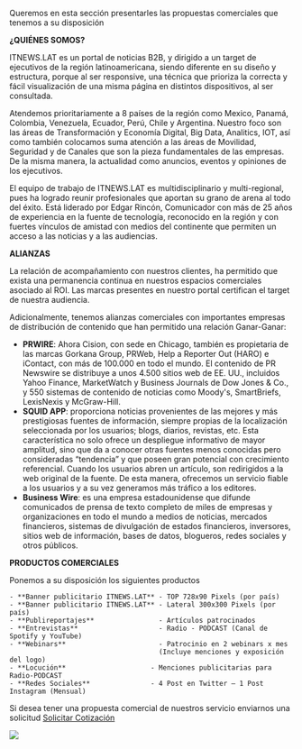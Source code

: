 Queremos en esta sección presentarles las propuestas comerciales que tenemos a su disposición

**¿QUIÉNES SOMOS?**

ITNEWS.LAT es un portal de noticias B2B, y dirigido a un target de ejecutivos de la región latinoamericana, siendo diferente en su diseño y estructura, porque al ser responsive, una técnica que prioriza la correcta y fácil visualización de una misma página en distintos dispositivos, al ser consultada.

Atendemos prioritariamente a 8 países de la región como Mexico, Panamá,  Colombia, Venezuela, Ecuador, Perú, Chile y Argentina. Nuestro foco son las áreas de Transformación y Economía Digital, Big Data, Analitics, IOT, así como también colocamos suma atención a las áreas de Movilidad, Seguridad y de Canales que son la pieza fundamentales de las empresas. De la misma manera, la actualidad como anuncios, eventos y opiniones de los ejecutivos.

El equipo de trabajo de ITNEWS.LAT es multidisciplinario y multi-regional, pues ha logrado reunir profesionales que aportan su grano de arena al todo del éxito. Está liderado por Edgar Rincón, Comunicador con más de 25 años de experiencia en la fuente de tecnología, reconocido en la región y con fuertes vínculos de amistad con medios del continente que permiten un acceso a las noticias y a las audiencias.

**ALIANZAS**

La relación de acompañamiento con nuestros clientes, ha permitido que exista una permanencia continua en nuestros espacios comerciales asociado al ROI. Las marcas presentes en nuestro portal certifican el target de nuestra audiencia.

Adicionalmente, tenemos alianzas comerciales con importantes empresas de distribución de contenido que han permitido una relación Ganar-Ganar:

- **PRWIRE**: Ahora Cision, con sede en Chicago, también es propietaria de las marcas Gorkana Group, PRWeb, Help a Reporter Out (HARO) e iContact, con más de 100.000 en todo el mundo. El contenido de PR Newswire se distribuye a unos 4.500 sitios web de EE. UU., incluidos Yahoo Finance, MarketWatch y Business Journals de Dow Jones & Co., y 550 sistemas de contenido de noticias como Moody's, SmartBriefs, LexisNexis y McGraw-Hill.
- **SQUID APP**: proporciona noticias provenientes de las mejores y más prestigiosas fuentes de información, siempre propias de la localización seleccionada por los usuarios; blogs, diarios, revistas, etc. Esta característica no solo ofrece un despliegue informativo de mayor amplitud, sino que da a conocer otras fuentes menos conocidas pero consideradas “tendencia” y que poseen gran potencial con crecimiento referencial. Cuando los usuarios abren un artículo, son redirigidos a la web original de la fuente. De esta manera, ofrecemos un servicio fiable a los usuarios y a su vez generamos más tráfico a los editores.
- **Business Wire**: es una empresa estadounidense que difunde comunicados de prensa de texto completo de miles de empresas y organizaciones en todo el mundo a medios de noticias, mercados financieros, sistemas de divulgación de estados financieros, inversores, sitios web de información, bases de datos, blogueros, redes sociales y otros públicos.

**PRODUCTOS COMERCIALES**

Ponemos a su disposición los siguientes productos

    - **Banner publicitario ITNEWS.LAT** - TOP 728x90 Pixels (por país)
    - **Banner publicitario ITNEWS.LAT** - Lateral 300x300 Pixels (por país)
    - **Publireportajes**                - Artículos patrocinados
    - **Entrevistas**                    - Radio - PODCAST (Canal de Spotify y YouTube)
    - **Webinars**                       - Patrocinio en 2 webinars x mes 
                                         (Incluye menciones y exposición del logo) 
    - **Locución**	                   - Menciones publicitarias para Radio-PODCAST
    - **Redes Sociales**               - 4 Post en Twitter – 1 Post Instagram (Mensual)

Si desea tener una propuesta comercial de nuestros servicio enviarnos una solicitud 
<a href="mailto:info@itnews.lat?bcc=alfonso@itnews.lat&subject=Solicitud%20de%20espacios">Solicitar Cotización</a>

<img src="https://tracker.metricool.com/c3po.jpg?hash=56f88a41e39ab42c063cc51676587a04"/>